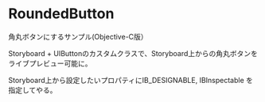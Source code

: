 # RoundedButton

角丸ボタンにするサンプル(Objective-C版）

Storyboard + UIButtonのカスタムクラスで、Storyboard上からの角丸ボタンをライブプレビュー可能に。

Storyboard上から設定したいプロパティにIB_DESIGNABLE, IBInspectable を指定してやる。
